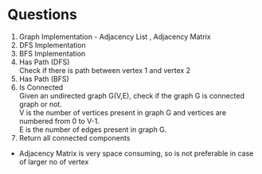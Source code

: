 # Questions    
1. Graph Implementation - Adjacency List , Adjacency Matrix    
2. DFS Implementation   
3. BFS Implementation    
4. Has Path (DFS)   
   Check if there is path between vertex 1 and vertex 2    
5. Has Path (BFS)   
6. Is Connected   
   Given an undirected graph G(V,E), check if the graph G is connected graph or not.  
V is the number of vertices present in graph G and vertices are numbered from 0 to V-1.  
E is the number of edges present in graph G.  
7. Return all connected components   


- Adjacency Matrix is very space consuming, so is not preferable in case of larger no of vertex     
